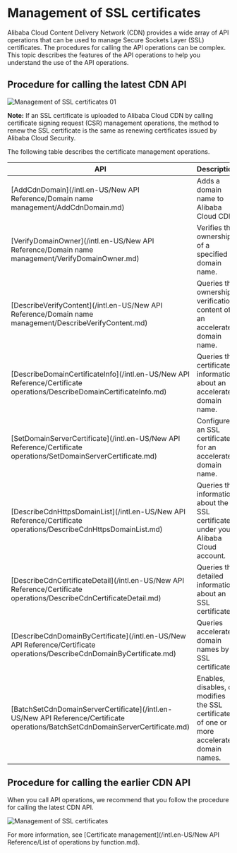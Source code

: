 # Management of SSL certificates

Alibaba Cloud Content Delivery Network \(CDN\) provides a wide array of API operations that can be used to manage Secure Sockets Layer \(SSL\) certificates. The procedures for calling the API operations can be complex. This topic describes the features of the API operations to help you understand the use of the API operations.

## Procedure for calling the latest CDN API

![Management of SSL certificates 01](https://static-aliyun-doc.oss-accelerate.aliyuncs.com/assets/img/en-US/2940530161/p207762.png)

**Note:** If an SSL certificate is uploaded to Alibaba Cloud CDN by calling certificate signing request \(CSR\) management operations, the method to renew the SSL certificate is the same as renewing certificates issued by Alibaba Cloud Security.

The following table describes the certificate management operations.

|API|Description|
|---|-----------|
|[AddCdnDomain](/intl.en-US/New API Reference/Domain name management/AddCdnDomain.md)|Adds a domain name to Alibaba Cloud CDN.|
|[VerifyDomainOwner](/intl.en-US/New API Reference/Domain name management/VerifyDomainOwner.md)|Verifies the ownership of a specified domain name.|
|[DescribeVerifyContent](/intl.en-US/New API Reference/Domain name management/DescribeVerifyContent.md)|Queries the ownership verification content of an accelerated domain name.|
|[DescribeDomainCertificateInfo](/intl.en-US/New API Reference/Certificate operations/DescribeDomainCertificateInfo.md)|Queries the certificate information about an accelerated domain name.|
|[SetDomainServerCertificate](/intl.en-US/New API Reference/Certificate operations/SetDomainServerCertificate.md)|Configures an SSL certificate for an accelerated domain name.|
|[DescribeCdnHttpsDomainList](/intl.en-US/New API Reference/Certificate operations/DescribeCdnHttpsDomainList.md)|Queries the information about the SSL certificates under your Alibaba Cloud account.|
|[DescribeCdnCertificateDetail](/intl.en-US/New API Reference/Certificate operations/DescribeCdnCertificateDetail.md)|Queries the detailed information about an SSL certificate.|
|[DescribeCdnDomainByCertificate](/intl.en-US/New API Reference/Certificate operations/DescribeCdnDomainByCertificate.md)|Queries accelerated domain names by SSL certificate.|
|[BatchSetCdnDomainServerCertificate](/intl.en-US/New API Reference/Certificate operations/BatchSetCdnDomainServerCertificate.md)|Enables, disables, or modifies the SSL certificates of one or more accelerated domain names.|

## Procedure for calling the earlier CDN API

When you call API operations, we recommend that you follow the procedure for calling the latest CDN API.

![Management of SSL certificates](https://static-aliyun-doc.oss-accelerate.aliyuncs.com/assets/img/en-US/6468101061/p168788.png)

For more information, see [Certificate management](/intl.en-US/New API Reference/List of operations by function.md).

